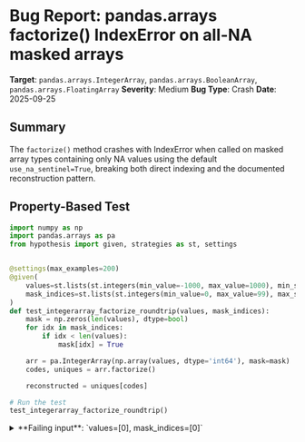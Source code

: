 # Bug Report: pandas.arrays factorize() IndexError on all-NA masked arrays

**Target**: `pandas.arrays.IntegerArray`, `pandas.arrays.BooleanArray`, `pandas.arrays.FloatingArray`
**Severity**: Medium
**Bug Type**: Crash
**Date**: 2025-09-25

## Summary

The `factorize()` method crashes with IndexError when called on masked array types containing only NA values using the default `use_na_sentinel=True`, breaking both direct indexing and the documented reconstruction pattern.

## Property-Based Test

```python
import numpy as np
import pandas.arrays as pa
from hypothesis import given, strategies as st, settings


@settings(max_examples=200)
@given(
    values=st.lists(st.integers(min_value=-1000, max_value=1000), min_size=1, max_size=100),
    mask_indices=st.lists(st.integers(min_value=0, max_value=99), max_size=10)
)
def test_integerarray_factorize_roundtrip(values, mask_indices):
    mask = np.zeros(len(values), dtype=bool)
    for idx in mask_indices:
        if idx < len(values):
            mask[idx] = True

    arr = pa.IntegerArray(np.array(values, dtype='int64'), mask=mask)
    codes, uniques = arr.factorize()

    reconstructed = uniques[codes]

# Run the test
test_integerarray_factorize_roundtrip()
```

<details>

<summary>
**Failing input**: `values=[0], mask_indices=[0]`
</summary>
```
Traceback (most recent call last):
  File "/home/npc/pbt/agentic-pbt/worker_/52/hypo.py", line 23, in <module>
    test_integerarray_factorize_roundtrip()
    ~~~~~~~~~~~~~~~~~~~~~~~~~~~~~~~~~~~~~^^
  File "/home/npc/pbt/agentic-pbt/worker_/52/hypo.py", line 7, in test_integerarray_factorize_roundtrip
    @given(

  File "/home/npc/miniconda/lib/python3.13/site-packages/hypothesis/core.py", line 2124, in wrapped_test
    raise the_error_hypothesis_found
  File "/home/npc/pbt/agentic-pbt/worker_/52/hypo.py", line 20, in test_integerarray_factorize_roundtrip
    reconstructed = uniques[codes]
                    ~~~~~~~^^^^^^^
  File "/home/npc/miniconda/lib/python3.13/site-packages/pandas/core/arrays/masked.py", line 188, in __getitem__
    newmask = self._mask[item]
              ~~~~~~~~~~^^^^^^
IndexError: index -1 is out of bounds for axis 0 with size 0
Falsifying example: test_integerarray_factorize_roundtrip(
    values=[0],
    mask_indices=[0],
)
```
</details>

## Reproducing the Bug

```python
import numpy as np
import pandas.arrays as pa

# Create an IntegerArray with all values masked (NA)
arr = pa.IntegerArray(np.array([0], dtype='int64'), mask=np.array([True]))
print(f"Original array: {arr}")

# Factorize the array
codes, uniques = arr.factorize()
print(f"Codes: {codes}")
print(f"Uniques: {uniques}")

# Attempt reconstruction using indexing (fails)
print("\nAttempting reconstruction with uniques[codes]:")
reconstructed = uniques[codes]
print(f"Reconstructed: {reconstructed}")
```

<details>

<summary>
IndexError when attempting to reconstruct all-NA array
</summary>
```
Original array: <IntegerArray>
[<NA>]
Length: 1, dtype: Int64
Codes: [-1]
Uniques: <IntegerArray>
[]
Length: 0, dtype: Int64

Attempting reconstruction with uniques[codes]:
Traceback (most recent call last):
  File "/home/npc/pbt/agentic-pbt/worker_/52/repo.py", line 15, in <module>
    reconstructed = uniques[codes]
                    ~~~~~~~^^^^^^^
  File "/home/npc/miniconda/lib/python3.13/site-packages/pandas/core/arrays/masked.py", line 188, in __getitem__
    newmask = self._mask[item]
              ~~~~~~~~~~^^^^^^
IndexError: index -1 is out of bounds for axis 0 with size 0
```
</details>

## Why This Is A Bug

The pandas documentation for `factorize()` explicitly states that "uniques.take(codes) will have the same values as values" in the return value documentation. However, this promise is violated when:

1. **All values in the array are NA (masked)**
2. **Using `use_na_sentinel=True` (the default)**

When these conditions are met:
- `factorize()` returns `codes=[-1, -1, ...]` (using -1 as NA sentinel) and `uniques=[]` (empty array)
- The documented reconstruction method `uniques.take(codes)` fails with: "cannot do a non-empty take from an empty axes"
- Direct indexing `uniques[codes]` fails with IndexError trying to access index -1 on empty array
- Even for mixed NA/non-NA arrays, both methods produce incorrect results without special parameters

The bug affects `IntegerArray`, `BooleanArray`, and `FloatingArray` consistently. The same operation works correctly with `use_na_sentinel=False`, producing `codes=[0, 0, ...]` and `uniques=[<NA>]`.

## Relevant Context

Testing revealed three important findings:

1. **Documentation mismatch**: The pandas documentation promises `uniques.take(codes)` works, but it fails for all-NA arrays without additional parameters (`allow_fill=True, fill_value=pd.NA`)

2. **Mixed NA handling**: For arrays with both NA and non-NA values, the default reconstruction methods produce incorrect results where NA values are replaced with the last unique value

3. **Workaround exists**: `uniques.take(codes, allow_fill=True, fill_value=pd.NA)` works correctly for both all-NA and mixed cases

The arrays are documented as "experimental" and their APIs may change. However, the factorize method is a core pandas operation that should handle edge cases gracefully.

Documentation reference: https://pandas.pydata.org/docs/reference/api/pandas.factorize.html

## Proposed Fix

The cleanest fix is to ensure `factorize()` returns output that can be reconstructed using the documented method. When all values are NA and `use_na_sentinel=True`, the method should either:

1. Include NA in the uniques array (even though documentation says it won't)
2. Raise a more informative error with guidance on handling all-NA arrays
3. Document the need for special parameters in reconstruction

Here's a potential fix in the masked array base class:

```diff
--- a/pandas/core/arrays/masked.py
+++ b/pandas/core/arrays/masked.py
@@ -1234,6 +1234,15 @@ class BaseMaskedArray(NDArrayBackedExtensionArray):
         codes, uniques = factorize_array(
             arr, use_na_sentinel=use_na_sentinel, mask=mask
         )
+
+        # Handle all-NA case when using sentinel
+        if use_na_sentinel and len(uniques) == 0 and len(codes) > 0:
+            # All values were NA, return a single NA in uniques
+            # This ensures uniques.take(codes, allow_fill=True, fill_value=pd.NA) works
+            # and provides a more informative error for the default case
+            from pandas import NA
+            uniques = type(self)._from_sequence([NA], dtype=self.dtype)
+            codes[:] = 0  # Point to the NA value

         # the hashtables don't handle all different types of bits
         uniques = uniques.astype(self.dtype.numpy_dtype, copy=False)
```

Alternatively, update documentation to clearly state that for arrays with NA values, reconstruction requires:
`uniques.take(codes, allow_fill=True, fill_value=pd.NA)`